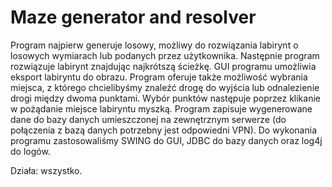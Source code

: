 # Maze generator and resolver

Program najpierw generuje losowy, możliwy do rozwiązania labirynt o losowych wymiarach lub podanych przez użytkownika. Następnie program rozwiązuje labirynt znajdując najkrótszą ścieżkę. 
GUI programu umożliwia eksport labiryntu do obrazu. Program oferuje także możliwość wybrania miejsca, z którego chcielibyśmy znaleźć drogę do wyjścia lub odnalezienie drogi między dwoma punktami. Wybór punktów następuje poprzez klikanie w pożądanie miejsce labiryntu myszką. Program zapisuje wygenerowane dane do bazy danych umieszczonej na zewnętrznym serwerze (do połączenia z bazą danych potrzebny jest odpowiedni VPN).
Do wykonania programu zastosowaliśmy SWING do GUI, JDBC do bazy danych oraz log4j do logów.

Działa: wszystko.
